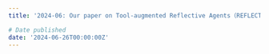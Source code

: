 ```yaml
---
title: '2024-06: Our paper on Tool-augmented Reflective Agents（REFLECTOOL）has been accepted as an Oral presentation at ACL 2025 （243 out of ~3000 accepted papers）.'

# Date published
date: '2024-06-26T00:00:00Z'
---
```

